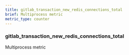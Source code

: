 ```yaml
---
title: gitlab_transaction_new_redis_connections_total
brief: Multiprocess metric
metric_type: counter
---
```

### gitlab_transaction_new_redis_connections_total

Multiprocess metric